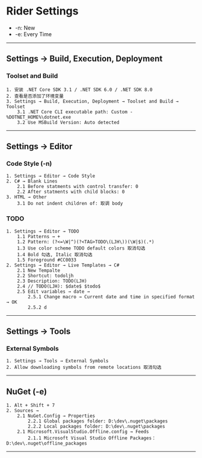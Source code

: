 # Rider Settings
- -n: New
- -e: Every Time
---
## Settings → Build, Execution, Deployment
### Toolset and Build
    1. 安装 .NET Core SDK 3.1 / .NET SDK 6.0 / .NET SDK 8.0
    2. 查看是否添加了环境变量
    3. Settings → Build, Execution, Deployment → Toolset and Build → Toolset
        3.1 .NET Core CLI executable path: Custom - %DOTNET_HOME%\dotnet.exe
        3.2 Use MSBuild Version: Auto detected
---
## Settings → Editor
### Code Style (-n)
    1. Settings → Editor → Code Style
    2. C# → Blank Lines
        2.1 Before statments with control transfer: 0
        2.2 After statments with child blocks: 0
    3. HTML → Other
        3.1 Do not indent children of: 取调 body
### TODO
    1. Settings → Editor → TODO
        1.1 Patterns → +
        1.2 Pattern: (?<=\W|^)(?<TAG>TODO\(LJH\))(\W|$)(.*)
        1.3 Use color scheme TODO default colors 取消勾选
        1.4 Bold 勾选, Italic 取消勾选
        1.5 Foreground #CC0033
    2. Settings → Editor → Live Templates → C#
        2.1 New Tempalte
        2.2 Shortcut: todoljh
        2.3 Description: TODO(LJH)
        2.4 // TODO(LJH): $date$ $todo$
        2.5 Edit variables → date →
            2.5.1 Change macro → Current date and time in specified format → OK
            2.5.2 d
---
## Settings → Tools
### External Symbols
    1. Settings → Tools → External Symbols
    2. Allow downloading symbols from remote locations 取消勾选
---
## NuGet (-e)
    1. Alt + Shift + 7
    2. Sources →
        2.1 NuGet.Config → Properties
            2.2.1 Global packages folder: D:\dev\.nuget\packages
            2.2.2 Local packages folder: D:\dev\.nuget\packages
        2.1 Microsoft.VisualStudio.Offline.config → Feeds
            2.1.1 Microsoft Visual Studio Offline Packages：D:\dev\.nuget\offline_packages
---

